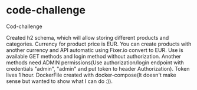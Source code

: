 # code-challenge
Cod-challenge 

Created h2 schema, which will allow storing different products and categories.
Currency for product price is EUR.
You can create products with another currency and API automatic using Fixer.io convert to EUR.
Use is available GET methods and login method without authorization.
Another methods need ADMIN permissions(Use authorization/login endpoint with credentials "admin", "admin" and put token to header Authorization).
Token lives 1 hour.
DockerFile created with docker-compose(It doesn't make sense but wanted to show what I can do :)).
